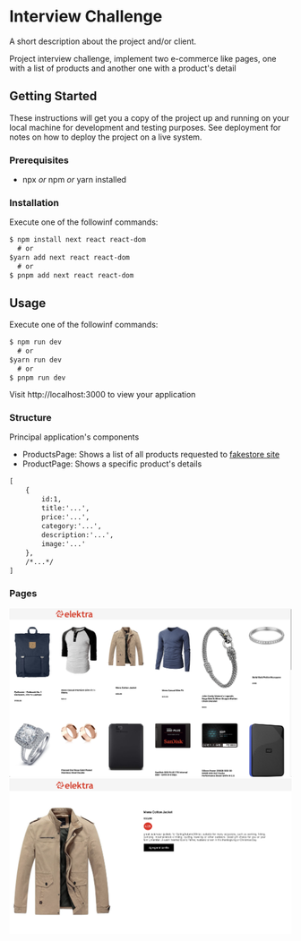 # Interview Challenge

A short description about the project and/or client.

Project interview challenge, implement two e-commerce like pages, one with a list of products and another one with a product's detail

## Getting Started

These instructions will get you a copy of the project up and running on your local machine for development and testing purposes. See deployment for notes on how to deploy the project on a live system.

### Prerequisites
* npx *or* npm *or* yarn installed

### Installation
Execute one of the followinf commands:
```
$ npm install next react react-dom
  # or
$yarn add next react react-dom
  # or
$ pnpm add next react react-dom
```

## Usage
Execute one of the followinf commands:
```
$ npm run dev
  # or
$yarn run dev
  # or
$ pnpm run dev
```
Visit http://localhost:3000 to view your application

### Structure
Principal application's components
* ProductsPage: Shows a list of all products requested to [fakestore site](https://fakestoreapi.com)
* ProductPage: Shows a specific product's details

```
[
    {
        id:1,
        title:'...',
        price:'...',
        category:'...',
        description:'...',
        image:'...'
    },
    /*...*/
]
```
### Pages 
  ![My Image](public/products.png)
  ![My Image](public/product.png)


